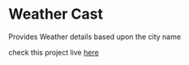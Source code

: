 # Weather Cast

Provides Weather details based upon the city name

check this project live [here](https://current-weather-cast.netlify.app/)
